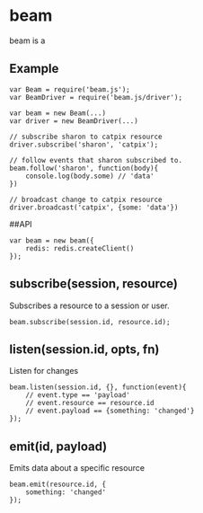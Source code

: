 # beam

beam is a


## Example

```
var Beam = require('beam.js');
var BeamDriver = require('beam.js/driver');

var beam = new Beam(...)
var driver = new BeamDriver(...)

// subscribe sharon to catpix resource
driver.subscribe('sharon', 'catpix');

// follow events that sharon subscribed to.
beam.follow('sharon', function(body){
	console.log(body.some) // 'data'
})

// broadcast change to catpix resource
driver.broadcast('catpix', {some: 'data'})
```


##API

```
var beam = new beam({
	redis: redis.createClient()
});

```


## subscribe(session, resource)
Subscribes a resource to a session or user.

```
beam.subscribe(session.id, resource.id);

```


## listen(session.id, opts, fn)
Listen for changes

```
beam.listen(session.id, {}, function(event){
	// event.type == 'payload'
	// event.resource == resource.id
	// event.payload == {something: 'changed'}
});

```


## emit(id, payload)
Emits data about a specific resource

```
beam.emit(resource.id, {
	something: 'changed'
});

```